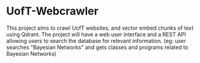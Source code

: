 # UofT-Webcrawler
<p>This project aims to crawl UofT websites, and vector embed chunks of text using Qdrant. The project will have a web user interface and a REST API allowing users to search the database for relevant information. (eg: user searches "Bayesian Networks" and gets classes and programs related to Bayesian Networks)</p>